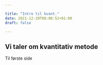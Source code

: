 ```yaml
---

title: "Intro til kvant."
date: 2021-12-20T08:08:52+01:00
draft: false

---
```




## Vi taler om kvantitativ metode



Til første side

